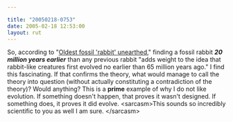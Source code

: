 ```yaml
---

title: "20050218-0753"
date: 2005-02-18 12:53:00
layout: rut
---
```


So, according to "<a href="http://news.bbc.co.uk/2/hi/science/nature/4274129.stm">Oldest
fossil 'rabbit' unearthed</a>," finding a fossil rabbit
<strong><em>20 million years earlier</em></strong> than any
previous rabbit "adds weight to the idea that rabbit-like creatures
first evolved no earlier than 65 million years ago."  I find
this fascinating.  If that confirms the theory, what would manage
to call the theory into question (without actually constituting
a contradiction of the theory)?  Would anything?  This is a
<strong>prime</strong> example of why I do not like evolution.
If something doesn't happen, that proves it wasn't designed.
If something does, it proves it did evolve.  &lt;sarcasm&gt;This
sounds so incredibly scientific to you as well I am sure.
&lt;/sarcasm&gt;


